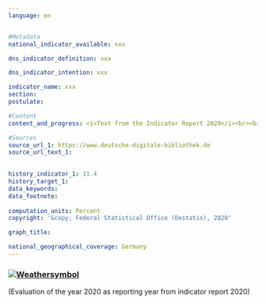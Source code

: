 ```yaml
---
language: en    


#Metadata    
national_indicator_available: xxx    

dns_indicator_definition: xxx    

dns_indicator_intention: xxx    

indicator_name: xxx    
section:     
postulate:     

#Content    
content_and_progress: <i>Text from the Indicator Report 2020</i><br><br>xxx    

#Sources    
source_url_1: https://www.deutsche-digitale-bibliothek.de                        
source_url_text_1:                         
    

history_indicator_1: 11.4                     
history_target_1:      
data_keywords:    
data_footnote:     
    
computation_units: Percent    
copyright: '&copy; Federal Statistical Office (Destatis), 2020'    

graph_title:     

national_geographical_coverage: Germany    
---    
```

<div>
  <div class="my-header">
    <h3>
      <a href="https://sustainabledevelopment-deutschland.github.io/en/status/"><img src="https://g205sdgs.github.io/sdg-indicators/public/Wettersymbole/Sonne.png" title="If the trend continues, the target value will be met or the difference between the target value and the current value will be less than 5&nbsp;%" alt="Weathersymbol" />
      </a>
    </h3>
  </div>
  <div class="my-header-note">
    <span> (Evaluation of the year 2020 as reporting year from indicator report 2020)</span>
  </div>
</div>